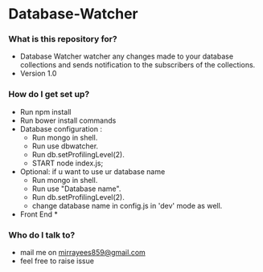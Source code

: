 # Database-Watcher

### What is this repository for? ###

* Database Watcher watcher any changes made to your database collections and sends notification to the subscribers of the collections.
* Version 1.0

### How do I get set up? ###

* Run npm install 
* Run bower install commands
* Database configuration : 
    * Run mongo in shell.
    * Run use dbwatcher. 
    * Run db.setProfilingLevel(2).
    * START node index.js;
* Optional: if u want to use ur database name 
    * Run mongo in shell.
    * Run use "Database name". 
    * Run db.setProfilingLevel(2).
    * change database name in config.js in 'dev' mode as well.
* Front End 
   *

### Who do I talk to? ###

* mail me on mirrayees859@gmail.com
* feel free to raise issue
